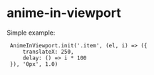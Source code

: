 # anime-in-viewport

Simple example:

     AnimeInViewport.init('.item', (el, i) => ({
         translateX: 250,
         delay: () => i * 100
     }), '0px', 1.0)